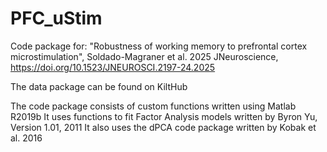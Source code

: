 # PFC_uStim

Code package for: 
"Robustness of working memory to prefrontal cortex microstimulation", Soldado-Magraner et al. 2025
JNeuroscience, https://doi.org/10.1523/JNEUROSCI.2197-24.2025

The data package can be found on KiltHub

The code package consists of custom functions written using Matlab R2019b
It uses functions to fit Factor Analysis models written by Byron Yu, Version 1.01, 2011
It also uses the dPCA code package written by Kobak et al. 2016





